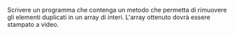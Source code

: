 Scrivere un programma che contenga un metodo che permetta di rimuovere gli elementi duplicati in un array di interi. L'array ottenuto dovrà essere stampato a video.
